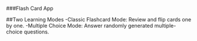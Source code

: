 ###Flash Card App

##Two Learning Modes
-Classic Flashcard Mode: Review and flip cards one by one.
-Multiple Choice Mode: Answer randomly generated multiple-choice questions.
